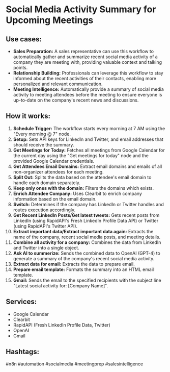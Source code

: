 # Social Media Activity Summary for Upcoming Meetings

## Use cases:

- **Sales Preparation:** A sales representative can use this workflow to automatically gather and summarize recent social media activity of a company they are meeting with, providing valuable context and talking points.
- **Relationship Building:** Professionals can leverage this workflow to stay informed about the recent activities of their contacts, enabling more personalized and relevant communication.
- **Meeting Intelligence:** Automatically provide a summary of social media activity to meeting attendees before the meeting to ensure everyone is up-to-date on the company's recent news and discussions.

## How it works:

1.  **Schedule Trigger:** The workflow starts every morning at 7 AM using the "Every morning @ 7" node.
2.  **Setup:** Sets API keys for LinkedIn and Twitter, and email addresses that should receive the summary.
3.  **Get Meetings for Today:** Fetches all meetings from Google Calendar for the current day using the "Get meetings for today" node and the provided Google Calendar credentials.
4.  **Get Attendees Email Domains:** Extract email domains and emails of all non-organizer attendees for each meeting.
5.  **Split Out:** Splits the data based on the attendee's email domain to handle each domain separately.
6.  **Keep only ones with the domain:** Filters the domains which exists.
7.  **Enrich Attendee Company:** Uses Clearbit to enrich company information based on the email domain.
8.  **Switch:** Determines if the company has LinkedIn or Twitter handles and routes execution accordingly.
9.  **Get Recent LinkedIn Posts/Get latest tweets:** Gets recent posts from LinkedIn (using RapidAPI's Fresh LinkedIn Profile Data API) or Twitter (using RapidAPI's Twitter API).
10. **Extract important data/Extract important data again:** Extracts the name of the company, recent social media posts, and meeting details.
11. **Combine all activity for a company:** Combines the data from LinkedIn and Twitter into a single object.
12. **Ask AI to summerize:** Sends the combined data to OpenAI (GPT-4) to generate a summary of the company's recent social media activity.
13. **Extract data for email:** Extracts the data to prepare email.
14. **Prepare email template:** Formats the summary into an HTML email template.
15. **Gmail:** Sends the email to the specified recipients with the subject line "Latest social activity for: [Company Name]".

## Services:

-   Google Calendar
-   Clearbit
-   RapidAPI (Fresh LinkedIn Profile Data, Twitter)
-   OpenAI
-   Gmail

## Hashtags:

#n8n #automation #socialmedia #meetingprep #salesintelligence
